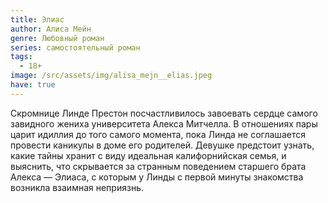 ```yaml
---
title: Элиас
author: Алиса Мейн
genre: Любовный роман
series: самостоятельный роман
tags:
  - 18+
image: /src/assets/img/alisa_mejn__elias.jpeg
have: true
---
```

Скромнице Линде Престон посчастливилось завоевать сердце самого завидного жениха университета Алекса Митчелла. В отношениях пары царит идиллия до того самого момента, пока Линда не соглашается провести каникулы в доме его родителей. Девушке предстоит узнать, какие тайны хранит с виду идеальная калифорнийская семья, и выяснить, что скрывается за странным поведением старшего брата Алекса — Элиаса, с которым у Линды с первой минуты знакомства возникла взаимная неприязнь.
